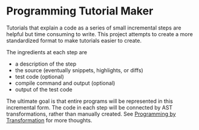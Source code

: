 # Programming Tutorial Maker

Tutorials that explain a code as a series of small incremental steps are helpful but time consuming to write.  This project attempts to create a more standardized format to make tutorials easier to create.

The ingredients at each step are
 - a description of the step
 - the source (eventually snippets, highlights, or diffs)
 - test code (optional)
 - compile command and output (optional)
 - output of the test code


The ultimate goal is that entire programs will be represented in this incremental form.  The code in each step will be connected by AST transformations, rather than manually created.  See [Programming by Transformation](https://github.com/markdewing/next_steps_in_programming/blob/master/programming_by_transformations.md) for more thoughts.
